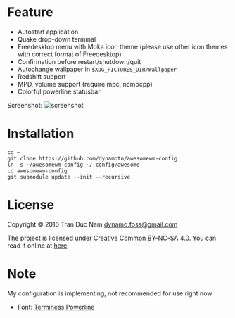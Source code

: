 Feature
=======

* Autostart application
* Quake drop-down terminal
* Freedesktop menu with Moka icon theme (please use other icon themes with correct format of Freedesktop)
* Confirmation before restart/shutdown/quit
* Autochange wallpaper in `$XDG_PICTURES_DIR/Wallpaper`
* Redshift support
* MPD, volume support (require mpc, ncmpcpp)
* Colorful powerline statusbar

Screenshot: ![screenshot](http://i.imgur.com/WitOCYJ.png)

Installation
=======

```
cd ~
git clone https://github.com/dynamotn/awesomewm-config
ln -s ~/awesomewm-config ~/.config/awesome
cd awesomewm-config
git submodule update --init --recursive
```

License
=======

Copyright © 2016 Tran Duc Nam <dynamo.foss@gmail.com>

The project is licensed under Creative Common BY-NC-SA 4.0.
You can read it online at [here](http://creativecommons.org/licenses/by-nc-sa/4.0/).

Note
=======

My configuration is implementing, not recommended for use right now
* Font: [Terminess Powerline](https://github.com/powerline/fonts/tree/master/Terminus)
